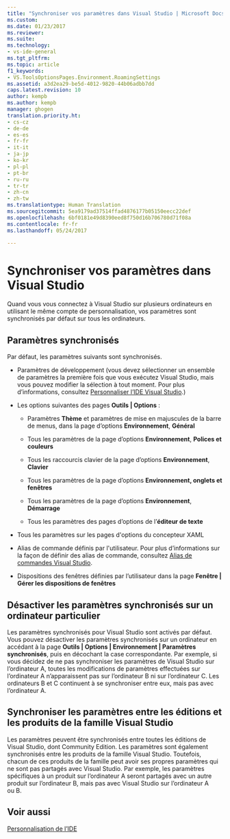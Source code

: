 ```yaml
---
title: "Synchroniser vos paramètres dans Visual Studio | Microsoft Docs"
ms.custom: 
ms.date: 01/23/2017
ms.reviewer: 
ms.suite: 
ms.technology:
- vs-ide-general
ms.tgt_pltfrm: 
ms.topic: article
f1_keywords:
- VS.ToolsOptionsPages.Environment.RoamingSettings
ms.assetid: a3d2ea29-be5d-4012-9820-44b06adbb7dd
caps.latest.revision: 10
author: kempb
ms.author: kempb
manager: ghogen
translation.priority.ht:
- cs-cz
- de-de
- es-es
- fr-fr
- it-it
- ja-jp
- ko-kr
- pl-pl
- pt-br
- ru-ru
- tr-tr
- zh-cn
- zh-tw
ms.translationtype: Human Translation
ms.sourcegitcommit: 5ea9179ad37514ffad4876177b05150eecc22def
ms.openlocfilehash: 6bf0181e49d8390eed8f750d16b706780d71f08a
ms.contentlocale: fr-fr
ms.lasthandoff: 05/24/2017

---
```

# <a name="synchronize-your-settings-in-visual-studio"></a>Synchroniser vos paramètres dans Visual Studio
Quand vous vous connectez à Visual Studio sur plusieurs ordinateurs en utilisant le même compte de personnalisation, vos paramètres sont synchronisés par défaut sur tous les ordinateurs.

## <a name="synchronized-settings"></a>Paramètres synchronisés  
 Par défaut, les paramètres suivants sont synchronisés.  

-   Paramètres de développement (vous devez sélectionner un ensemble de paramètres la première fois que vous exécutez Visual Studio, mais vous pouvez modifier la sélection à tout moment. Pour plus d’informations, consultez [Personnaliser l’IDE Visual Studio](../ide/personalizing-the-visual-studio-ide.md).)  

-   Les options suivantes des pages **Outils &#124; Options** :  

    -   Paramètres **Thème** et paramètres de mise en majuscules de la barre de menus, dans la page d’options **Environnement**, **Général**  

    -   Tous les paramètres de la page d’options **Environnement**, **Polices et couleurs**  

    -   Tous les raccourcis clavier de la page d’options **Environnement**, **Clavier**  

    -   Tous les paramètres de la page d’options **Environnement, onglets et fenêtres**  

    -   Tous les paramètres de la page d’options **Environnement**, **Démarrage**  

    -   Tous les paramètres des pages d’options de l’**éditeur de texte**  

-   Tous les paramètres sur les pages d'options du concepteur XAML  

-   Alias de commande définis par l'utilisateur. Pour plus d’informations sur la façon de définir des alias de commande, consultez [Alias de commandes Visual Studio](../ide/reference/visual-studio-command-aliases.md).  

-   Dispositions des fenêtres définies par l’utilisateur dans la page **Fenêtre &#124; Gérer les dispositions de fenêtres**  

## <a name="turn-off-synchronized-settings-on-a-particular-computer"></a>Désactiver les paramètres synchronisés sur un ordinateur particulier  
 Les paramètres synchronisés pour Visual Studio sont activés par défaut. Vous pouvez désactiver les paramètres synchronisés sur un ordinateur en accédant à la page **Outils &#124; Options &#124; Environnement &#124; Paramètres synchronisés**, puis en décochant la case correspondante.  Par exemple, si vous décidez de ne pas synchroniser les paramètres de Visual Studio sur l’ordinateur A, toutes les modifications de paramètres effectuées sur l’ordinateur A n’apparaissent pas sur l’ordinateur B ni sur l’ordinateur C. Les ordinateurs B et C continuent à se synchroniser entre eux, mais pas avec l’ordinateur A.  

## <a name="synchronize-settings-across-visual-studio-family-products-and-editions"></a>Synchroniser les paramètres entre les éditions et les produits de la famille Visual Studio  
 Les paramètres peuvent être synchronisés entre toutes les éditions de Visual Studio, dont Community Edition. Les paramètres sont également synchronisés entre les produits de la famille Visual Studio. Toutefois, chacun de ces produits de la famille peut avoir ses propres paramètres qui ne sont pas partagés avec Visual Studio. Par exemple, les paramètres spécifiques à un produit sur l’ordinateur A seront partagés avec un autre produit sur l’ordinateur B, mais pas avec Visual Studio sur l’ordinateur A ou B.  

## <a name="see-also"></a>Voir aussi  
 [Personnalisation de l’IDE](../ide/personalizing-the-visual-studio-ide.md)

